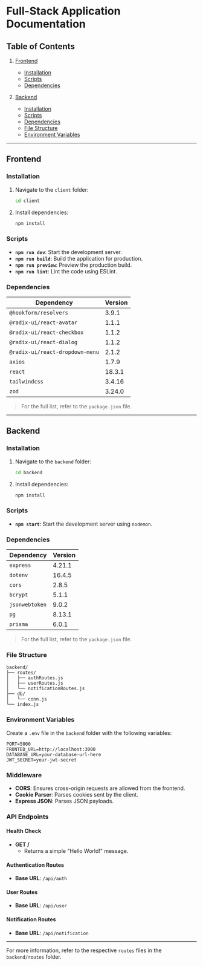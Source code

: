 # Full-Stack Application Documentation

## Table of Contents

1. [Frontend](#frontend)
   - [Installation](#installation)
   - [Scripts](#scripts)
   - [Dependencies](#dependencies)

2. [Backend](#backend)
   - [Installation](#installation-1)
   - [Scripts](#scripts-1)
   - [Dependencies](#dependencies-1)
   - [File Structure](#file-structure)
   - [Environment Variables](#environment-variables)

---

## Frontend

### Installation

1. Navigate to the `client` folder:
   ```bash
   cd client
   ```
2. Install dependencies:
   ```bash
   npm install
   ```

### Scripts

- **`npm run dev`**: Start the development server.
- **`npm run build`**: Build the application for production.
- **`npm run preview`**: Preview the production build.
- **`npm run lint`**: Lint the code using ESLint.

### Dependencies

| Dependency                | Version |
|---------------------------|---------|
| `@hookform/resolvers`     | 3.9.1   |
| `@radix-ui/react-avatar`  | 1.1.1   |
| `@radix-ui/react-checkbox`| 1.1.2   |
| `@radix-ui/react-dialog`  | 1.1.2   |
| `@radix-ui/react-dropdown-menu` | 2.1.2 |
| `axios`                   | 1.7.9   |
| `react`                   | 18.3.1  |
| `tailwindcss`             | 3.4.16  |
| `zod`                     | 3.24.0  |

> For the full list, refer to the `package.json` file.

---

## Backend

### Installation

1. Navigate to the `backend` folder:
   ```bash
   cd backend
   ```
2. Install dependencies:
   ```bash
   npm install
   ```

### Scripts

- **`npm start`**: Start the development server using `nodemon`.

### Dependencies

| Dependency       | Version |
|------------------|---------|
| `express`        | 4.21.1  |
| `dotenv`         | 16.4.5  |
| `cors`           | 2.8.5   |
| `bcrypt`         | 5.1.1   |
| `jsonwebtoken`   | 9.0.2   |
| `pg`             | 8.13.1  |
| `prisma`         | 6.0.1   |

> For the full list, refer to the `package.json` file.

### File Structure

```
backend/
├── routes/
│   ├── authRoutes.js
│   ├── userRoutes.js
│   └── notificationRoutes.js
├── db/
│   └── conn.js
└── index.js
```

### Environment Variables

Create a `.env` file in the `backend` folder with the following variables:

```
PORT=5000
FRONTED_URL=http://localhost:3000
DATABASE_URL=your-database-url-here
JWT_SECRET=your-jwt-secret
```

### Middleware

- **CORS**: Ensures cross-origin requests are allowed from the frontend.
- **Cookie Parser**: Parses cookies sent by the client.
- **Express JSON**: Parses JSON payloads.

### API Endpoints

#### Health Check
- **GET /**
  - Returns a simple "Hello World!" message.

#### Authentication Routes
- **Base URL**: `/api/auth`

#### User Routes
- **Base URL**: `/api/user`

#### Notification Routes
- **Base URL**: `/api/notification`

---

For more information, refer to the respective `routes` files in the `backend/routes` folder.

